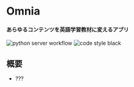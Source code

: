 
# Omnia　

#### あらゆるコンテンツを英語学習教材に変えるアプリ

![python server workflow](https://github.com/Marley-Mulvin-Broome/tech-translator/actions/workflows/firebase-python-ci.yaml/badge.svg)
![code style black](https://camo.githubusercontent.com/d91ed7ac7abbd5a6102cbe988dd8e9ac21bde0a73d97be7603b891ad08ce3479/68747470733a2f2f696d672e736869656c64732e696f2f62616467652f636f64652532307374796c652d626c61636b2d3030303030302e737667)

## 概要

- ???
